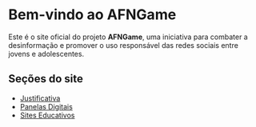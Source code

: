 # Bem-vindo ao AFNGame

Este é o site oficial do projeto **AFNGame**, uma iniciativa para combater a desinformação e promover o uso responsável das redes sociais entre jovens e adolescentes.

## Seções do site

- [Justificativa](justificativa.md)
- [Panelas Digitais](panelas-digitais.md)
- [Sites Educativos](sites-educativos.md)
